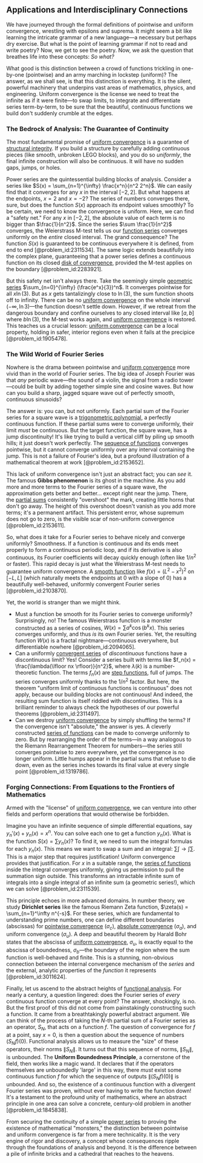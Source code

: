 ## Applications and Interdisciplinary Connections

We have journeyed through the formal definitions of pointwise and uniform convergence, wrestling with epsilons and suprema. It might seem a bit like learning the intricate grammar of a new language—a necessary but perhaps dry exercise. But what is the point of learning grammar if not to read and write poetry? Now, we get to see the poetry. Now, we ask the question that breathes life into these concepts: *So what?*

What good is this distinction between a crowd of functions trickling in one-by-one (pointwise) and an army marching in lockstep (uniform)? The answer, as we shall see, is that this distinction is everything. It is the silent, powerful machinery that underpins vast areas of mathematics, physics, and engineering. Uniform convergence is the license we need to treat the infinite as if it were finite—to swap limits, to integrate and differentiate series term-by-term, to be sure that the beautiful, continuous functions we build don't suddenly crumble at the edges.

### The Bedrock of Analysis: The Guarantee of Continuity

The most fundamental promise of [uniform convergence](@article_id:145590) is a guarantee of [structural integrity](@article_id:164825). If you build a structure by carefully adding continuous pieces (like smooth, unbroken LEGO blocks), and you do so *uniformly*, the final infinite construction will also be continuous. It will have no sudden gaps, jumps, or holes.

Power series are the quintessential building blocks of analysis. Consider a series like $S(x) = \sum_{n=1}^{\infty} \frac{x^n}{n^2 2^n}$. We can easily find that it converges for any $x$ in the interval $[-2, 2]$. But what happens at the endpoints, $x=2$ and $x=-2$? The series of numbers converges there, sure, but does the function $S(x)$ approach its endpoint values smoothly? To be certain, we need to know the convergence is uniform. Here, we can find a "safety net." For any $x$ in $[-2, 2]$, the absolute value of each term is no bigger than $\frac{1}{n^2}$. Since the series $\sum \frac{1}{n^2}$ converges, the Weierstrass M-test tells us our [function series](@article_id:144523) converges uniformly on the *entire* closed interval. The grand consequence? The function $S(x)$ is guaranteed to be continuous everywhere it is defined, from end to end [@problem_id:2311534]. The same logic extends beautifully into the complex plane, guaranteeing that a power series defines a continuous function on its closed [disk of convergence](@article_id:176790), provided the M-test applies on the boundary [@problem_id:2283921].

But this safety net isn't always there. Take the seemingly simple [geometric series](@article_id:157996) $\sum_{n=0}^{\infty} (\frac{e^x}{3})^n$. It converges pointwise for all $x  \ln(3)$. But as $x$ gets tantalizingly close to $\ln(3)$, the sum function shoots off to infinity. There can be no [uniform convergence](@article_id:145590) on the whole interval $(-\infty, \ln 3)$—the function doesn't settle down. However, if we retreat from the dangerous boundary and confine ourselves to any closed interval like $[a, b]$ where $b  \ln(3)$, the M-test works again, and [uniform convergence](@article_id:145590) is restored. This teaches us a crucial lesson: [uniform convergence](@article_id:145590) can be a local property, holding in safer, interior regions even when it fails at the precipice [@problem_id:1905478].

### The Wild World of Fourier Series

Nowhere is the drama between pointwise and [uniform convergence](@article_id:145590) more vivid than in the world of Fourier series. The big idea of Joseph Fourier was that *any* periodic wave—the sound of a violin, the signal from a radio tower—could be built by adding together simple sine and cosine waves. But how can you build a sharp, jagged square wave out of perfectly smooth, continuous sinusoids?

The answer is: you can, but not uniformly. Each partial sum of the Fourier series for a square wave is a [trigonometric polynomial](@article_id:633491), a perfectly continuous function. If these partial sums were to converge uniformly, their limit *must* be continuous. But the target function, the square wave, has a jump discontinuity! It's like trying to build a vertical cliff by piling up smooth hills; it just doesn't work perfectly. The [sequence of functions](@article_id:144381) converges pointwise, but it cannot converge uniformly over any interval containing the jump. This is not a failure of Fourier's idea, but a profound illustration of a mathematical theorem at work [@problem_id:2153652].

This lack of uniform convergence isn't just an abstract fact; you can *see* it. The famous **Gibbs phenomenon** is its ghost in the machine. As you add more and more terms to the Fourier series of a square wave, the approximation gets better and better... except right near the jump. There, the [partial sums](@article_id:161583) consistently "overshoot" the mark, creating little horns that don't go away. The height of this overshoot doesn't vanish as you add more terms; it's a permanent artifact. This persistent error, whose supremum does not go to zero, is the visible scar of non-uniform convergence [@problem_id:2153611].

So, what does it take for a Fourier series to behave nicely and converge uniformly? Smoothness. If a function is continuous and its ends meet properly to form a continuous periodic loop, and if its derivative is also continuous, its Fourier coefficients will decay quickly enough (often like $1/n^2$ or faster). This rapid decay is just what the Weierstrass M-test needs to guarantee uniform convergence. A [smooth function](@article_id:157543) like $f(x) = (L^2 - x^2)^2$ on $[-L, L]$ (which naturally meets the endpoints at 0 with a slope of 0) has a beautifully well-behaved, uniformly convergent Fourier series [@problem_id:2103870].

Yet, the world is stranger than we might think.
-  Must a function be smooth for its Fourier series to converge uniformly? Surprisingly, no! The famous Weierstrass function is a monster constructed as a series of cosines, $W(x) = \sum a^k \cos(b^k x)$. This series converges uniformly, and thus *is* its own Fourier series. Yet, the resulting function $W(x)$ is a fractal nightmare—continuous everywhere, but differentiable nowhere [@problem_id:2094065].
-  Can a uniformly [convergent series](@article_id:147284) of *discontinuous* functions have a discontinuous limit? Yes! Consider a series built with terms like $f_n(x) = \frac{\lambda(\lfloor nx \rfloor)}{n^2}$, where $\lambda(k)$ is a number-theoretic function. The terms $f_n(x)$ are [step functions](@article_id:158698), full of jumps. The series converges uniformly thanks to the $1/n^2$ factor. But here, the theorem "uniform limit of continuous functions is continuous" does not apply, because our building blocks are not continuous! And indeed, the resulting sum function is itself riddled with discontinuities. This is a brilliant reminder to always check the hypotheses of our powerful theorems [@problem_id:2311497].
-  Can we destroy [uniform convergence](@article_id:145590) by simply shuffling the terms? If the convergence isn't "absolute," the answer is yes. A cleverly constructed [series of functions](@article_id:139042) can be made to converge uniformly to zero. But by rearranging the order of the terms—in a way analogous to the Riemann Rearrangement Theorem for numbers—the series still converges pointwise to zero everywhere, yet the convergence is no longer uniform. Little humps appear in the partial sums that refuse to die down, even as the series inches towards its final value at every single point [@problem_id:1319786].

### Forging Connections: From Equations to the Frontiers of Mathematics

Armed with the "license" of [uniform convergence](@article_id:145590), we can venture into other fields and perform operations that would otherwise be forbidden.

Imagine you have an infinite sequence of simple differential equations, say $y_n'(x) + y_n(x) = x^n$. You can solve each one to get a function $y_n(x)$. What is the function $S(x) = \sum y_n(x)$? To find it, we need to sum the integral formulas for each $y_n(x)$. This means we want to swap a sum and an integral: $\sum \int \to \int \sum$. This is a major step that requires justification! Uniform convergence provides that justification. For $x$ in a suitable range, the [series of functions](@article_id:139042) inside the integral converges uniformly, giving us permission to pull the summation sign outside. This transforms an intractable infinite sum of integrals into a single integral of an infinite sum (a geometric series!), which we can solve [@problem_id:2311539].

This principle echoes in more advanced domains. In number theory, we study **Dirichlet series** like the famous Riemann Zeta function, $\zeta(s) = \sum_{n=1}^\infty n^{-s}$. For these series, which are fundamental to understanding prime numbers, one can define different boundaries (abscissas) for [pointwise convergence](@article_id:145420) ($\sigma_c$), [absolute convergence](@article_id:146232) ($\sigma_a$), and uniform convergence ($\sigma_u$). A deep and beautiful theorem by Harald Bohr states that the abscissa of [uniform convergence](@article_id:145590), $\sigma_u$, is exactly equal to the abscissa of boundedness, $\sigma_b$—the boundary of the region where the sum function is well-behaved and finite. This is a stunning, non-obvious connection between the internal convergence mechanism of the *series* and the external, analytic properties of the *function* it represents [@problem_id:3011624].

Finally, let us ascend to the abstract heights of [functional analysis](@article_id:145726). For nearly a century, a question lingered: does the Fourier series of *every* continuous function converge at every point? The answer, shockingly, is no. But the first proof of this did not come from painstakingly constructing such a function. It came from a breathtakingly powerful abstract argument. We can think of the process of taking the $N$-th partial sum of a Fourier series as an operator, $S_N$, that acts on a function $f$. The question of convergence for $f$ at a point, say $x=0$, is then a question about the sequence of numbers $(S_N f)(0)$. Functional analysis allows us to measure the "size" of these operators, their norms $\|S_N\|$. It turns out that this sequence of norms, $\|S_N\|$, is unbounded. The **Uniform Boundedness Principle**, a cornerstone of the field, then works like a magic wand. It declares that if the operators themselves are unboundedly 'large' in this way, there *must* exist some continuous function $f$ for which the sequence of outputs $\|(S_N f)(0)\|$ is unbounded. And so, the existence of a continuous function with a divergent Fourier series was proven, without ever having to write the function down! It's a testament to the profound unity of mathematics, where an abstract principle in one area can solve a concrete, century-old problem in another [@problem_id:1845838].

From securing the continuity of a simple [power series](@article_id:146342) to proving the existence of mathematical "monsters," the distinction between pointwise and uniform convergence is far from a mere technicality. It is the very engine of rigor and discovery, a concept whose consequences ripple through the foundations of analysis and beyond. It is the difference between a pile of infinite bricks and a cathedral that reaches to the heavens.